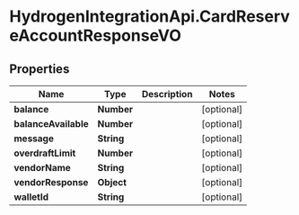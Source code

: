# HydrogenIntegrationApi.CardReserveAccountResponseVO

## Properties
Name | Type | Description | Notes
------------ | ------------- | ------------- | -------------
**balance** | **Number** |  | [optional] 
**balanceAvailable** | **Number** |  | [optional] 
**message** | **String** |  | [optional] 
**overdraftLimit** | **Number** |  | [optional] 
**vendorName** | **String** |  | [optional] 
**vendorResponse** | **Object** |  | [optional] 
**walletId** | **String** |  | [optional] 


